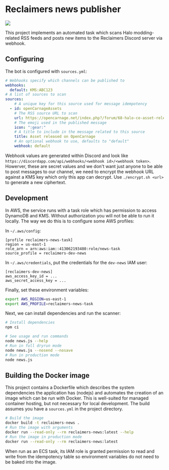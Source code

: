 # Reclaimers news publisher

![](https://codebuild.us-east-1.amazonaws.com/badges?uuid=eyJlbmNyeXB0ZWREYXRhIjoicUw2b1ZoTDBnYTNyc215aVB1UUE3elRxOUpsUE5MRk5YcHRaVzc4emdZRis1anRwbVA4MkNBMEIzWmNwSmFVQk4xUmNnb1JEc2d3M1BjUUxGakV5eTJjPSIsIml2UGFyYW1ldGVyU3BlYyI6Ik1tMXFPOVJxMTFLT1FIZ2wiLCJtYXRlcmlhbFNldFNlcmlhbCI6MX0%3D&branch=master)

This project implements an automated task which scans Halo modding-related RSS feeds and posts new items to the Reclaimers Discord server via webhook.

## Configuring
The bot is configured with `sources.yml`:

```yml
# Webhooks specify which channels can be published to
webhooks:
  default: KMS:ABC123
# A list of sources to scan
sources:
    # A unique key for this source used for message idempotency
  - id: openCarnageAssets
    # The RSS source URL to scan
    url: https://opencarnage.net/index.php?/forum/68-halo-ce-asset-releases.xml/
    # The emoji used in the published message
    icon: ":gear:"
    # A title to include in the message related to this source
    title: Asset released on OpenCarnage
    # An optional webhook to use, defaults to "default"
    webhook: default
```

Webhook values are generated within Discord and look like `https://discordapp.com/api/webhooks/<webhook id>/<webhook token>`. Howerver, these are secret values and we don't want just anyone to be able to post messages to our channel, we need to encrypt the webhook URL against a KMS key which only this app can decrypt. Use `./encrypt.sh <url>` to generate a new ciphertext.

## Development
In AWS, the service runs with a task role which has permission to access DynamoDB and KMS. Without authorization you will not be able to run it locally. The way we do this is to configure some AWS profiles:

In `~/.aws/config`:
```
[profile reclaimers-news-task]
region = us-east-1
role_arn = arn:aws:iam::413062193480:role/news-task
source_profile = reclaimers-dev-news
```

In `~/.aws/credentials`, put the credentials for the `dev-news` IAM user:
```
[reclaimers-dev-news]
aws_access_key_id = ...
aws_secret_access_key = ...
```

Finally, set these environment variables:
```sh
export AWS_REGION=us-east-1
export AWS_PROFILE=reclaimers-news-task
```

Next, we can install dependencies and run the scanner:
```sh
# Install dependencies
npm ci

# See usage and run commands
node news.js --help
# Run in full dryrun mode
node news.js --nosend --nosave
# Run in production mode
node news.js
```

## Building the Docker image
This project contains a Dockerfile which describes the system dependencies the application has (nodejs) and automates the creation of an image which can be run with Docker. This is well-suited for managed container hosting, but not necessary for local development. The build assumes you have a `sources.yml` in the project directory.

```sh
# Build the image
docker build -t reclaimers-news .
# Run the image with arguments
docker run --read-only --rm reclaimers-news:latest --help
# Run the image in production mode
docker run --read-only --rm reclaimers-news:latest
```

When run as an ECS task, its IAM role is granted permission to read and write from the idempotency table so environment variables do not need to be baked into the image.

